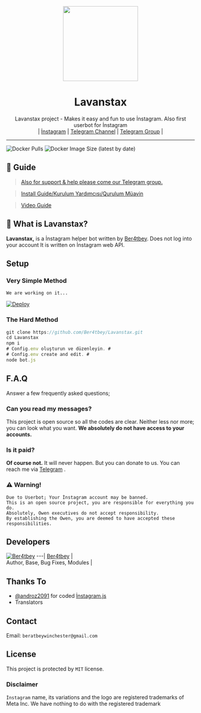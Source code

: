 <div align="center">
  <img src="https://i.hizliresim.com/60dgunt.jpg" width="200" height="200">
  <h1>Lavanstax</h1>
</div>
<p align="center">
    Lavanstax project - Makes it easy and fun to use İnstagram. Also first userbot for İnstagram
    <br>
        |
        <a href="https://instagram.com/lavanderprojects">İnstagram</a> |
        <a href="https://t.me/Lavanstax">Telegram Channel</a> |
        <a href="https://t.me/LavanderSupport">Telegram Group</a> |
    <br>
</p>

----
![Docker Pulls](https://img.shields.io/docker/pulls/ber4tbey/Lavanstax?style=flat-square) ![Docker Image Size (latest by date)](https://img.shields.io/docker/image-size/ber4tbey/Lavanstax?style=flat-square)

## 📢 Guide
> [Also for support & help please come our Telegram group.](https://t.me/LavanderSupport)

> [Install Guide/Kurulum Yardımcısı/Qurulum Müavin](https://github.com/Ber4tbey/Lavanstax/wiki)

> [Video Guide]()



## 🔎 What is Lavanstax?
**Lavanstax,** is a İnstagram helper bot written by [Ber4tbey](https://github.com/Ber4tbey). Does not log into your account It is written on İnstagram web API.

## Setup
### Very Simple Method
`We are working on it...`



[![Deploy](https://www.herokucdn.com/deploy/button.svg)](https://heroku.com/deploy?template=https://github.com/Ber4tbey/Lavanstax)

### The Hard Method
```js
git clone https://github.com/Ber4tbey/Lavanstax.git
cd Lavanstax
npm i
# Config.env oluşturun ve düzenleyin. #
# Config.env create and edit. #
node bot.js
```

## F.A.Q
Answer a few frequently asked questions;
### Can you read my messages?
This project is open source so all the codes are clear. Neither less nor more; you can look what you want. **We absolutely do not have access to your accounts.**



### Is it paid?
**Of course not.** It will never happen. But you can donate to us. You can reach me via [Telegram](https://t.me/Ber4tbey) .



### ⚠️ Warning! 
```
Due to Userbot; Your İnstagram account may be banned.
This is an open source project, you are responsible for everything you do. 
Absolutely, Owen executives do not accept responsibility.
By establishing the Owen, you are deemed to have accepted these responsibilities.
```

## Developers

[![Ber4tbey](https://github.com/Ber4tbey.png?size=100)](https://github.com/Ber4tbey) 
---|
[Ber4tbey](https://t.me/Ber4tbey) |  
Author, Base, Bug Fixes, Modules  | 
## Thanks To
- [@androz2091](https://github.com/androz2091) for coded [İnstagram.js](https://github.com/androz2091/İnsta.js) 
- Translators
## Contact
Email: ```beratbeywinchester@gmail.com```

## License
This project is protected by `MIT` license.

### Disclaimer
`İnstagram` name, its variations and the logo are registered trademarks of Meta Inc. We have nothing to do with the registered trademark
